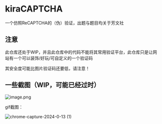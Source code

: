 # kiraCAPTCHA
 一个仿照ReCAPTCHA的（伪）验证，出题与题目均关于芳文社

## 注意

此仓库还处于WIP，并且此仓库中的代码不能将其常用验证平台，此仓库只是让网站有一个可以装饰/好玩/可自定义的一个验证码

其安全度可能比图片验证码还要低，请注意！

## 一些截图（WIP，可能已经过时）

![image.png](https://s2.loli.net/2023/06/09/1J7YnfAa9lMwyOo.png)

gif截图：

![chrome-capture-2024-0-13 (1)](https://github.com/misaka10843/kiraCAPTCHA/assets/69132853/d30f8845-d8bf-40b2-9b8d-ea00fb3206f0)
